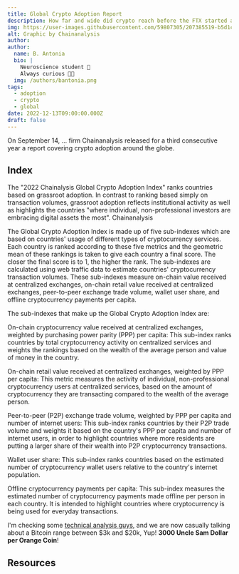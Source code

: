 ```yaml
---
title: Global Crypto Adoption Report 
description: How far and wide did crypto reach before the FTX started an apocalypse!
img: https://user-images.githubusercontent.com/59807305/207385519-b5d1ce24-6bc5-4149-9d43-5357a1d0017c.jpeg
alt: Graphic by Chainanalysis 
author:
author: 
  name: B. Antonia
  bio: |
    Neuroscience student 🧠
    Always curious 🤔💡
  img: /authors/bantonia.png
tags:
  - adoption
  - crypto
  - global
date: 2022-12-13T09:00:00.000Z
draft: false
---
```


On September 14, ... firm Chainanalysis released for a third consecutive year a report covering crypto adoption around the globe. 

## Index

The "2022 Chainalysis Global Crypto Adoption Index" ranks countries based on grassroot adoption. In contrast to ranking based simply on transaction
volumes, grassroot adoption reflects institutional activity as well as highlights the countries "where individual, non-professional investors 
are embracing digital assets the most". Chainanalysis

The Global Crypto Adoption Index is made up of five sub-indexes which are based on countries' usage of different types of cryptocurrency services. 
Each country is ranked according to these five metrics and the geometric mean of these rankings is taken to give each country a final score. 
The closer the final score is to 1, the higher the rank. The sub-indexes are calculated using web traffic data to estimate countries' cryptocurrency transaction volumes. 
These sub-indexes measure on-chain value received at centralized exchanges, on-chain retail value received at centralized exchanges, peer-to-peer exchange trade volume, 
wallet user share, and offline cryptocurrency payments per capita.

The sub-indexes that make up the Global Crypto Adoption Index are:

On-chain cryptocurrency value received at centralized exchanges, weighted by purchasing power parity (PPP) per capita: 
This sub-index ranks countries by total cryptocurrency activity on centralized services and weights the rankings based on the wealth of the average person 
and value of money in the country.

On-chain retail value received at centralized exchanges, weighted by PPP per capita: 
This metric measures the activity of individual, non-professional cryptocurrency users at centralized services, 
based on the amount of cryptocurrency they are transacting compared to the wealth of the average person.

Peer-to-peer (P2P) exchange trade volume, weighted by PPP per capita and number of internet users: 
This sub-index ranks countries by their P2P trade volume and weights it based on the country's PPP per capita and number of internet users, 
in order to highlight countries where more residents are putting a larger share of their wealth into P2P cryptocurrency transactions.

Wallet user share: 
This sub-index ranks countries based on the estimated number of cryptocurrency wallet users relative to the country's internet population.

Offline cryptocurrency payments per capita: 
This sub-index measures the estimated number of cryptocurrency payments made offline per person in each country. 
It is intended to highlight countries where cryptocurrency is being used for everyday transactions.



I'm checking some [technical analysis guys][ta-guys], and we are now casually talking about a Bitcoin range between $3k
and $20k, Yup! **3000 Uncle Sam Dollar per Orange Coin**!


## Resources


[ta-guys]: https://www.youtube.com/watch?v=1wbvluXkgAY
